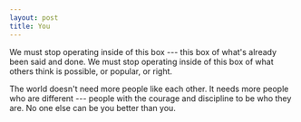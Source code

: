 ```yaml
---
layout: post
title: You
---
```


We must stop operating inside of this box --- this box of what's already been said and done. We must stop operating inside of this box of what others think is possible, or popular, or right.

The world doesn't need more people like each other. It needs more people who are different --- people with the courage and discipline to be who they are. No one else can be you better than you.
